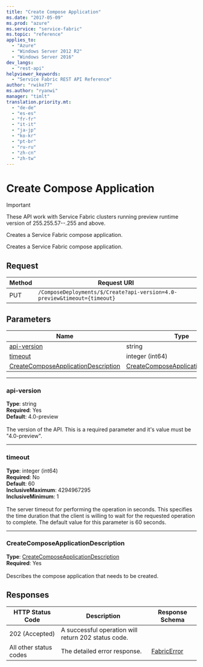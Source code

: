 ```yaml
---
title: "Create Compose Application"
ms.date: "2017-05-09"
ms.prod: "azure"
ms.service: "service-fabric"
ms.topic: "reference"
applies_to: 
  - "Azure"
  - "Windows Server 2012 R2"
  - "Windows Server 2016"
dev_langs: 
  - "rest-api"
helpviewer_keywords: 
  - "Service Fabric REST API Reference"
author: "rwike77"
ms.author: "ryanwi"
manager: "timlt"
translation.priority.mt: 
  - "de-de"
  - "es-es"
  - "fr-fr"
  - "it-it"
  - "ja-jp"
  - "ko-kr"
  - "pt-br"
  - "ru-ru"
  - "zh-cn"
  - "zh-tw"
---
```



# Create Compose Application


> [!IMPORTANT]
>
>  These API work with Service Fabric clusters running preview runtime version of 255.255.57--.255 and above.
>

Creates a Service Fabric compose application.

Creates a Service Fabric compose application.

## Request
| Method | Request URI |
| ------ | ----------- |
| PUT | `/ComposeDeployments/$/Create?api-version=4.0-preview&timeout={timeout}` |


## Parameters
| Name | Type | Required | Location |
| --- | --- | --- | --- |
| [api-version](#api-version) | string | Yes | Query |
| [timeout](#timeout) | integer (int64) | No | Query |
| [CreateComposeApplicationDescription](#createcomposeapplicationdescription) | [CreateComposeApplicationDescription](sfclient-model-createcomposeapplicationdescription.md) | Yes | Body |

____
### api-version
__Type__: string <br/>
__Required__: Yes<br/>
__Default__: 4.0-preview <br/>
<br/>
The version of the API. This is a required parameter and it's value must be "4.0-preview".

____
### timeout
__Type__: integer (int64) <br/>
__Required__: No<br/>
__Default__: 60 <br/>
__InclusiveMaximum__: 4294967295 <br/>
__InclusiveMinimum__: 1 <br/>
<br/>
The server timeout for performing the operation in seconds. This specifies the time duration that the client is willing to wait for the requested operation to complete. The default value for this parameter is 60 seconds.

____
### CreateComposeApplicationDescription
__Type__: [CreateComposeApplicationDescription](sfclient-model-createcomposeapplicationdescription.md) <br/>
__Required__: Yes<br/>
<br/>
Describes the compose application that needs to be created.

## Responses

| HTTP Status Code | Description | Response Schema |
| --- | --- | --- |
| 202 (Accepted) | A successful operation will return 202 status code.<br/> |  |
| All other status codes | The detailed error response.<br/> | [FabricError](sfclient-model-fabricerror.md) |

